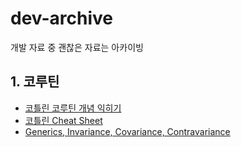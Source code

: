 # dev-archive
개발 자료 중 괜찮은 자료는 아카이빙

## 1. 코루틴
- [코틀린 코루틴 개념 익히기](https://wooooooak.github.io/kotlin/2019/08/25/%EC%BD%94%ED%8B%80%EB%A6%B0-%EC%BD%94%EB%A3%A8%ED%8B%B4-%EA%B0%9C%EB%85%90-%EC%9D%B5%ED%9E%88%EA%B8%B0/)
- [코틀린 Cheat Sheet](https://www.raywenderlich.com/6362971-kotlin-cheat-sheet-and-quick-reference)
- [Generics, Invariance, Covariance, Contravariance](https://codechacha.com/ko/generics-class-function-in-kotlin/)
